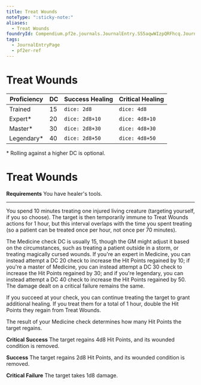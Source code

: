 ```yaml
---
title: Treat Wounds
noteType: ":sticky-note:"
aliases:
  - Treat Wounds
foundryId: Compendium.pf2e.journals.JournalEntry.S55aqwWIzpQRFhcq.JournalEntryPage.kL8yx8vz9FMCIYC1
tags:
  - JournalEntryPage
  - pf2er-ref
---
```


# Treat Wounds

| Proficiency | DC | Success Healing | Critical Healing |
| --- | --- | --- | --- |
| Trained | 15 | `dice: 2d8` | `dice: 4d8` |
| Expert\* | 20 | `dice: 2d8+10` | `dice: 4d8+10` |
| Master\* | 30 | `dice: 2d8+30` | `dice: 4d8+30` |
| Legendary\* | 40 | `dice: 2d8+50` | `dice: 4d8+50` |
 \* Rolling against a higher DC is optional.

# Treat Wounds

**Requirements** You have healer's tools.

* * *

You spend 10 minutes treating one injured living creature (targeting yourself, if you so choose). The target is then temporarily immune to Treat Wounds actions for 1 hour, but this interval overlaps with the time you spent treating (so a patient can be treated once per hour, not once per 70 minutes).

The Medicine check DC is usually 15, though the GM might adjust it based on the circumstances, such as treating a patient outside in a storm, or treating magically cursed wounds. If you're an expert in Medicine, you can instead attempt a DC 20 check to increase the Hit Points regained by 10; if you're a master of Medicine, you can instead attempt a DC 30 check to increase the Hit Points regained by 30; and if you're legendary, you can instead attempt a DC 40 check to increase the Hit Points regained by 50. The damage dealt on a critical failure remains the same.

If you succeed at your check, you can continue treating the target to grant additional healing. If you treat them for a total of 1 hour, double the Hit Points they regain from Treat Wounds.

The result of your Medicine check determines how many Hit Points the target regains.

**Critical Success** The target regains 4d8 Hit Points, and its wounded condition is removed.

**Success** The target regains 2d8 Hit Points, and its wounded condition is removed.

**Critical Failure** The target takes 1d8 damage.
